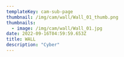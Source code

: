 ```yaml
---
templateKey: cam-sub-page
thumbnail: /img/cam/wall/Wall_01_thumb.png
thumbnails:
  - image: /img/cam/wall/Wall_01.jpg
date: 2022-09-16T04:59:59.653Z
title: WALL 
description: "Cyber"
---
```

